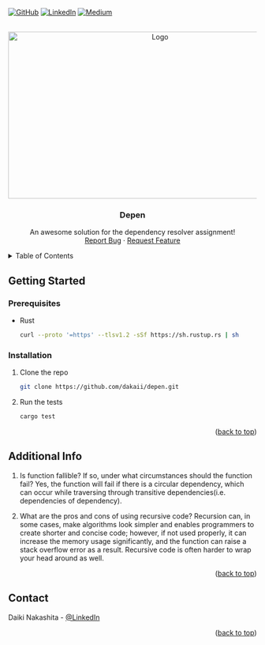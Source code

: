 <a name="readme-top"></a>
[![GitHub][github-shield]][github-url]
[![LinkedIn][linkedin-shield]][linkedin-url]
[![Medium][medium-shield]][medium-url]

<!-- PROJECT LOGO -->
<br />
<div align="center">
  <a href="https://github.com/dakaii/depen">
    <img src="https://sp-ao.shortpixel.ai/client/to_auto,q_glossy,ret_img,w_1500/https://boardroom.tv/wp-content/uploads/2023/02/PUMA-NFT-75-Anniversary.jpg" alt="Logo" width="600" height="338">
  </a>

  <h3 align="center">Depen</h3>

  <p align="center">
    An awesome solution for the dependency resolver assignment!
    <br />
    <a href="https://github.com/dakaii/depen/issues">Report Bug</a>
    ·
    <a href="https://github.com/dakaii/depen/issues">Request Feature</a>
  </p>
</div>

<!-- TABLE OF CONTENTS -->
<details>
  <summary>Table of Contents</summary>
  <ol>
    <li>
      <a href="#getting-started">Getting Started</a>
      <ul>
        <li><a href="#prerequisites">Prerequisites</a></li>
        <li><a href="#installation">Installation</a></li>
      </ul>
    </li>
    <li><a href="#additional-info">Additional Info</a></li>
    <li><a href="#contact">Contact</a></li>
  </ol>
</details>

<!-- GETTING STARTED -->

## Getting Started

### Prerequisites

- Rust
  ```sh
  curl --proto '=https' --tlsv1.2 -sSf https://sh.rustup.rs | sh
  ```

### Installation

1. Clone the repo
   ```sh
   git clone https://github.com/dakaii/depen.git
   ```
2. Run the tests
   ```sh
   cargo test
   ```

<p align="right">(<a href="#readme-top">back to top</a>)</p>

<!-- Additional Info -->

## Additional Info

1. Is function fallible? If so, under what circumstances should the function fail?
Yes, the function will fail if there is a circular dependency, which can occur while traversing through transitive dependencies(i.e. dependencies of dependency). 

2. What are the pros and cons of using recursive code?
Recursion can, in some cases, make algorithms look simpler and enables programmers to create shorter and concise code; however, if not used properly, it can increase the memory usage significantly, and the function can raise a stack overflow error as a result. Recursive code is often harder to wrap your head around as well.


<p align="right">(<a href="#readme-top">back to top</a>)</p>

<!-- CONTACT -->

## Contact

Daiki Nakashita - [@LinkedIn](https://www.linkedin.com/in/daikinakashita/)

<p align="right">(<a href="#readme-top">back to top</a>)</p>

[linkedin-shield]: https://img.shields.io/badge/LinkedIn-0077B5?style=for-the-badge&logo=linkedin&logoColor=white
[linkedin-url]: https://www.linkedin.com/in/daikinakashita/
[github-shield]: https://img.shields.io/badge/GitHub-100000?style=for-the-badge&logo=github&logoColor=white
[github-url]: https://github.com/dakaii/
[medium-shield]: https://img.shields.io/badge/Medium-12100E?style=for-the-badge&logo=medium&logoColor=white
[medium-url]: https://dakaii.medium.com/
